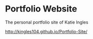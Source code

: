 # Portfolio Website 
The personal portfolio site of Katie Ingles

http://kingles104.github.io/Portfolio-Site/
